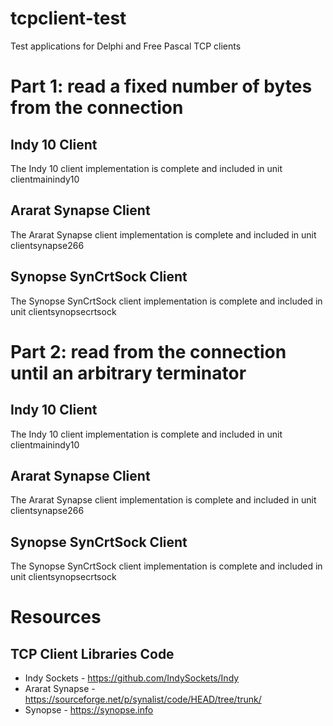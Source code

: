 # tcpclient-test
Test applications for Delphi and Free Pascal TCP clients

# Part 1: read a fixed number of bytes from the connection

## Indy 10 Client

The Indy 10 client implementation is complete and included in unit clientmainindy10

## Ararat Synapse Client

The Ararat Synapse client implementation is complete and included in unit clientsynapse266

## Synopse SynCrtSock Client

The Synopse SynCrtSock client implementation is complete and included in unit clientsynopsecrtsock

# Part 2: read from the connection until an arbitrary terminator 

## Indy 10 Client

The Indy 10 client implementation is complete and included in unit clientmainindy10

## Ararat Synapse Client

The Ararat Synapse client implementation is complete and included in unit clientsynapse266

## Synopse SynCrtSock Client

The Synopse SynCrtSock client implementation is complete and included in unit clientsynopsecrtsock

# Resources
## TCP Client Libraries Code

* Indy Sockets - https://github.com/IndySockets/Indy
* Ararat Synapse - https://sourceforge.net/p/synalist/code/HEAD/tree/trunk/
* Synopse - https://synopse.info



